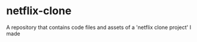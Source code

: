# netflix-clone
A repository that contains code files and assets of a 'netflix clone project' I made
